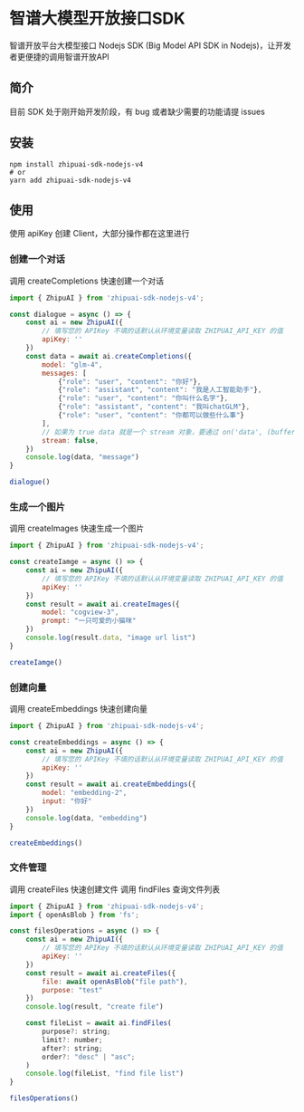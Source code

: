 # 智谱大模型开放接口SDK
智谱开放平台大模型接口 Nodejs SDK (Big Model API SDK in Nodejs)，让开发者更便捷的调用智谱开放API

## 简介

目前 SDK 处于刚开始开发阶段，有 bug 或者缺少需要的功能请提 issues

## 安装

```shell
npm install zhipuai-sdk-nodejs-v4
# or
yarn add zhipuai-sdk-nodejs-v4
```

## 使用

使用 apiKey 创建 Client，大部分操作都在这里进行

### 创建一个对话

调用 createCompletions 快速创建一个对话

```javascript
import { ZhipuAI } from 'zhipuai-sdk-nodejs-v4';

const dialogue = async () => {
    const ai = new ZhipuAI({
        // 填写您的 APIKey 不填的话默认从环境变量读取 ZHIPUAI_API_KEY 的值
        apiKey: ''
    })
    const data = await ai.createCompletions({
        model: "glm-4",
        messages: [
            {"role": "user", "content": "你好"},
            {"role": "assistant", "content": "我是人工智能助手"},
            {"role": "user", "content": "你叫什么名字"},
            {"role": "assistant", "content": "我叫chatGLM"},
            {"role": "user", "content": "你都可以做些什么事"}
        ],
        // 如果为 true data 就是一个 stream 对象，要通过 on('data', (buffer) => void) 读取数据
        stream: false, 
    })
    console.log(data, "message")
}

dialogue()
```

### 生成一个图片

调用 createImages 快速生成一个图片

```javascript
import { ZhipuAI } from 'zhipuai-sdk-nodejs-v4';

const createIamge = async () => {
    const ai = new ZhipuAI({
        // 填写您的 APIKey 不填的话默认从环境变量读取 ZHIPUAI_API_KEY 的值
        apiKey: ''
    })
    const result = await ai.createImages({
        model: "cogview-3",
        prompt: "一只可爱的小猫咪"
    })
    console.log(result.data, "image url list")
}

createIamge()
```

### 创建向量

调用 createEmbeddings 快速创建向量

```javascript
import { ZhipuAI } from 'zhipuai-sdk-nodejs-v4';

const createEmbeddings = async () => {
    const ai = new ZhipuAI({
        // 填写您的 APIKey 不填的话默认从环境变量读取 ZHIPUAI_API_KEY 的值
        apiKey: ''
    })
    const result = await ai.createEmbeddings({
        model: "embedding-2", 
        input: "你好"
    })
    console.log(data, "embedding")
}

createEmbeddings()
```


### 文件管理

调用 createFiles 快速创建文件
调用 findFiles 查询文件列表

```javascript
import { ZhipuAI } from 'zhipuai-sdk-nodejs-v4';
import { openAsBlob } from 'fs';

const filesOperations = async () => {
    const ai = new ZhipuAI({
        // 填写您的 APIKey 不填的话默认从环境变量读取 ZHIPUAI_API_KEY 的值
        apiKey: ''
    })
    const result = await ai.createFiles({
        file: await openAsBlob("file path"),
        purpose: "test"
    })
    console.log(result, "create file")

    const fileList = await ai.findFiles(
        purpose?: string;
        limit?: number;
        after?: string;
        order?: "desc" | "asc";
    )
    console.log(fileList, "find file list")
}

filesOperations()
```